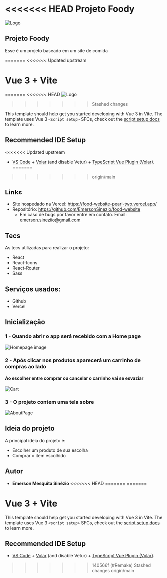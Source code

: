 <<<<<<< HEAD
Projeto Foody
=======
![Logo](https://github.com/EmersonSinezio/foodWebsite/blob/main/public/Readme/FoodyLogo.png)

## Projeto Foody

Esse é um projeto baseado em um site de comida

=======
<<<<<<< Updated upstream
# Vue 3 + Vite
=======
<<<<<<< HEAD
![Logo](https://github.com/EmersonSinezio/foodWebsite/blob/main/public/Readme/FoodyLogo.png)
>>>>>>> Stashed changes

This template should help get you started developing with Vue 3 in Vite. The template uses Vue 3 `<script setup>` SFCs, check out the [script setup docs](https://v3.vuejs.org/api/sfc-script-setup.html#sfc-script-setup) to learn more.

## Recommended IDE Setup

<<<<<<< Updated upstream
- [VS Code](https://code.visualstudio.com/) + [Volar](https://marketplace.visualstudio.com/items?itemName=Vue.volar) (and disable Vetur) + [TypeScript Vue Plugin (Volar)](https://marketplace.visualstudio.com/items?itemName=Vue.vscode-typescript-vue-plugin).
=======
>>>>>>> origin/main
## Links

- Site hospedado na Vercel: https://food-website-pearl-two.vercel.app/
- Repositório: https://github.com/EmersonSinezio/food-website
  - Em caso de bugs por favor entre em contato. Email: emerson.sineziio@gmail.com

## Tecs

As tecs utilizadas para realizar o projeto:

- React
- React-Icons
- React-Router
- Sass

## Serviços usados:

- Github
- Vercel

## Inicialização

### 1 - Quando abrir o app será recebido com a Home page

![Homepage image](https://github.com/EmersonSinezio/foodWebsite/blob/main/public/Readme/Homepage.png)

### 2 - Após clicar nos produtos aparecerá um carrinho de compras ao lado

#### Ao escolher entre comprar ou cancelar o carrinho vai se esvaziar

![Cart](https://github.com/EmersonSinezio/foodWebsite/blob/main/public/Readme/Cart.png)

### 3 - O projeto contem uma tela sobre

![AboutPage](https://github.com/EmersonSinezio/foodWebsite/blob/main/public/Readme/About.png)

## Ideia do projeto

A principal ideia do projeto é:

- Escolher um produto de sua escolha
- Comprar o item escolhido

## Autor

- **Emerson Mesquita Sinézio**
<<<<<<< HEAD
=======
=======
# Vue 3 + Vite

This template should help get you started developing with Vue 3 in Vite. The template uses Vue 3 `<script setup>` SFCs, check out the [script setup docs](https://v3.vuejs.org/api/sfc-script-setup.html#sfc-script-setup) to learn more.

## Recommended IDE Setup

- [VS Code](https://code.visualstudio.com/) + [Volar](https://marketplace.visualstudio.com/items?itemName=Vue.volar) (and disable Vetur) + [TypeScript Vue Plugin (Volar)](https://marketplace.visualstudio.com/items?itemName=Vue.vscode-typescript-vue-plugin).
>>>>>>> 140566f (#Remake)
>>>>>>> Stashed changes
>>>>>>> origin/main
